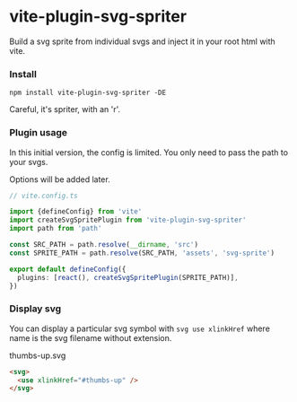 # vite-plugin-svg-spriter

Build a svg sprite from individual svgs and inject it in your root html with vite.

### Install

`npm install vite-plugin-svg-spriter -DE`

Careful, it's spriter, with an 'r'.

### Plugin usage

In this initial version, the config is limited.
You only need to pass the path to your svgs.

Options will be added later.

```ts
// vite.config.ts

import {defineConfig} from 'vite'
import createSvgSpritePlugin from 'vite-plugin-svg-spriter'
import path from 'path'

const SRC_PATH = path.resolve(__dirname, 'src')
const SPRITE_PATH = path.resolve(SRC_PATH, 'assets', 'svg-sprite')

export default defineConfig({
  plugins: [react(), createSvgSpritePlugin(SPRITE_PATH)],
})
```

### Display svg

You can display a particular svg symbol with `svg use xlinkHref` where name is the svg filename without extension.

thumbs-up.svg

```html
<svg>
  <use xlinkHref="#thumbs-up" />
</svg>
```
